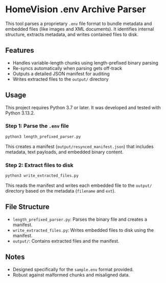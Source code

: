 # HomeVision .env Archive Parser

This tool parses a proprietary `.env` file format to bundle metadata and embedded files (like images and XML documents). It identifies internal structure, extracts metadata, and writes contained files to disk.

## Features

- Handles variable-length chunks using length-prefixed binary parsing
- Re-syncs automatically when parsing gets off-track
- Outputs a detailed JSON manifest for auditing
- Writes extracted files to the `output/` directory

## Usage
This project requires Python 3.7 or later. It was developed and tested with Python 3.13.2.

### Step 1: Parse the `.env` file
```bash
python3 length_prefixed_parser.py
```
This creates a manifest (`output/resynced_manifest.json`) that includes metadata, text payloads, and embedded binary content.

### Step 2: Extract files to disk
```bash
python3 write_extracted_files.py
```
This reads the manifest and writes each embedded file to the `output/` directory based on the metadata (`filename` and `ext`).

## File Structure

- `length_prefixed_parser.py`: Parses the binary file and creates a manifest.
- `write_extracted_files.py`: Writes embedded files to disk using the manifest.
- `output/`: Contains extracted files and the manifest.

## Notes

- Designed specifically for the `sample.env` format provided.
- Robust against malformed chunks and misaligned data.
